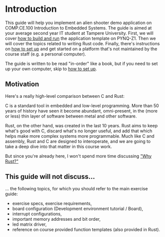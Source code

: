 # Introduction

This guide will help you implement an alien shooter demo application on COMP.CE.100 Introduction to Embedded Systems. The guide is aimed at your average second year IT student at Tampere University. First, we will cover [how to build and run](./2_build-and-run.md) the application template on PYNQ-Z1. Then we will cover the topics related to writing Rust code. Finally, there's instructions on [how to set up](./setup.md) and get started on a platform that's not maintained by the course staff (e.g. a personal computer).

The guide is written to be read "in-order" like a book, but if you need to set up your own computer, skip to [how to set up](./setup.md).


## Motivation

Here's a really high-level comparison between C and Rust:

C is a standard tool in embedded and low-level programming. More than 50 years of history have seen it become abundant, omni-present, in the (more or less) thin layer of software between metal and other software.

Rust, on the other hand, was created in the last 10 years. Rust aims to keep what's good with C, discard what's no longer useful, and add that which helps make more complex systems more programmable. Much like C and assembly, Rust and C are designed to interoperate, and we are going to take a deep dive into that matter in this course work.

But since you're already here, I won't spend more time discussing ["Why Rust?"](https://doc.rust-lang.org/book/foreword.html)


## This guide will not discuss...
... the following topics, for which you should refer to the main exercise guide:
* exercise specs, exercise requirements,
* board configuration (Development environment tutorial / Board),
* interrupt configurations,
* important memory addresses and bit order,
* led matrix driver,
* reference on course provided function templates (also provided in Rust).
